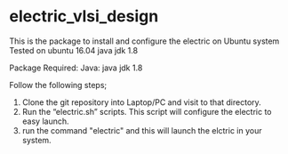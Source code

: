 # electric_vlsi_design
This is the package to install and configure the electric on Ubuntu system
Tested on ubuntu 16.04 java jdk 1.8

Package Required:
Java: java jdk 1.8	<br>

Follow the following steps;
1. Clone the git repository into Laptop/PC and visit to that directory.
2. Run the “electric.sh” scripts. This script will configure the electric to easy launch.
3. run the command "electric" and this will launch the elctric in your system.
